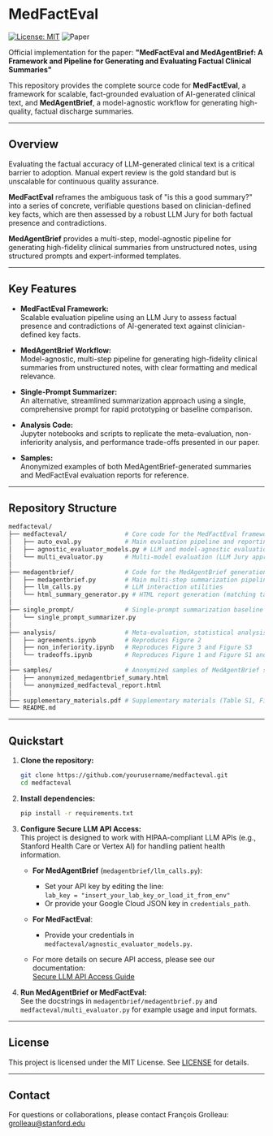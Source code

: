 # MedFactEval

[![License: MIT](https://img.shields.io/badge/License-MIT-yellow.svg)](https://opensource.org/licenses/MIT)
![Paper](https://img.shields.io/badge/paper-under_review-b31b1b)

Official implementation for the paper:  **"MedFactEval and MedAgentBrief: A Framework and Pipeline for Generating and Evaluating Factual Clinical Summaries"**

This repository provides the complete source code for **MedFactEval**, a framework for scalable, fact-grounded evaluation of AI-generated clinical text, and **MedAgentBrief**, a model-agnostic workflow for generating high-quality, factual discharge summaries.

---

## Overview

Evaluating the factual accuracy of LLM-generated clinical text is a critical barrier to adoption. Manual expert review is the gold standard but is unscalable for continuous quality assurance.

**MedFactEval** reframes the ambiguous task of "is this a good summary?" into a series of concrete, verifiable questions based on clinician-defined key facts, which are then assessed by a robust LLM Jury for both factual presence and contradictions.

**MedAgentBrief** provides a multi-step, model-agnostic pipeline for generating high-fidelity clinical summaries from unstructured notes, using structured prompts and expert-informed templates.

---

## Key Features

- **MedFactEval Framework:**  
  Scalable evaluation pipeline using an LLM Jury to assess factual presence and contradictions of AI-generated text against clinician-defined key facts.

- **MedAgentBrief Workflow:**  
  Model-agnostic, multi-step pipeline for generating high-fidelity clinical summaries from unstructured notes, with clear formatting and medical relevance.

- **Single-Prompt Summarizer:**  
  An alternative, streamlined summarization approach using a single, comprehensive prompt for rapid prototyping or baseline comparison.

- **Analysis Code:**  
  Jupyter notebooks and scripts to replicate the meta-evaluation, non-inferiority analysis, and performance trade-offs presented in our paper.

- **Samples:**  
  Anonymized examples of both MedAgentBrief-generated summaries and MedFactEval evaluation reports for reference.

---

## Repository Structure

```bash
medfacteval/
├── medfacteval/                # Core code for the MedFactEval framework and LLM Jury
│   ├── auto_eval.py            # Main evaluation pipeline and reporting (LLM-as-a-judge approach)
│   ├── agnostic_evaluator_models.py # LLM and model-agnostic evaluation utilities
│   └── multi_evaluator.py      # Multi-model evaluation (LLM Jury approach)
│
├── medagentbrief/              # Code for the MedAgentBrief generation workflow
│   ├── medagentbrief.py        # Main multi-step summarization pipeline
│   ├── llm_calls.py            # LLM interaction utilities
│   └── html_summary_generator.py # HTML report generation (matching tags to citations)
│
├── single_prompt/              # Single-prompt summarization baseline
│   └── single_prompt_summarizer.py
│
├── analysis/                   # Meta-evaluation, statistical analysis, and figure generation
│   ├── agreements.ipynb        # Reproduces Figure 2
│   ├── non_inferiority.ipynb   # Reproduces Figure 3 and Figure S3
│   └── tradeoffs.ipynb         # Reproduces Figure 1 and Figure S1 and Figure S2
│
├── samples/                    # Anonymized samples of MedAgentBrief summaries and MedFactEval reports
│   ├── anonymized_medagentbrief_sumary.html
│   └── anonymized_medfacteval_report.html
│
├── supplementary_materials.pdf # Supplementary materials (Table S1, Figures S1-S3)
└── README.md
```

---

## Quickstart

1. **Clone the repository:**
   ```bash
   git clone https://github.com/yourusername/medfacteval.git
   cd medfacteval
   ```

2. **Install dependencies:**  
   ```bash
   pip install -r requirements.txt
   ```

3. **Configure Secure LLM API Access:**  
   This project is designed to work with HIPAA-compliant LLM APIs (e.g., Stanford Health Care or Vertex AI) for handling patient health information.

   - **For MedAgentBrief** (`medagentbrief/llm_calls.py`):  
     - Set your API key by editing the line:  
       `lab_key = "insert_your_lab_key_or_load_it_from_env"`
     - Or provide your Google Cloud JSON key in `credentials_path`.

   - **For MedFactEval**:  
     - Provide your credentials in `medfacteval/agnostic_evaluator_models.py`.

   - For more details on secure API access, please see our documentation:  
     [Secure LLM API Access Guide](https://github.com/HealthRex/CDSS/blob/master/scripts/DevWorkshop/llm-api/phi-llm-api-python.md)

4. **Run MedAgentBrief or MedFactEval:**  
   See the docstrings in `medagentbrief/medagentbrief.py` and `medfacteval/multi_evaluator.py` for example usage and input formats.

---

## License

This project is licensed under the MIT License. See [LICENSE](LICENSE) for details.

---

## Contact

For questions or collaborations, please contact François Grolleau: [grolleau@stanford.edu](mailto:grolleau@stanford.edu)